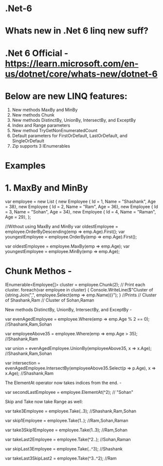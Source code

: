 # .Net-6
# Whats new in .Net 6 linq new suff?
# .Net 6 Official - https://learn.microsoft.com/en-us/dotnet/core/whats-new/dotnet-6

# Below are new LINQ features:

1. New methods MaxBy and MinBy
2. New methods Chunk
3. New methods DistinctBy, UnionBy, IntersectBy, and ExceptBy
4. Index and Range parameters
5. New method TryGetNonEnumeratedCount
6. Default parameters for FirstOrDefault, LastOrDefault, and SingleOrDefault
7. Zip supports 3 IEnumerables

# Examples 

# 1. MaxBy and MinBy

var employee = new List<Employee>
{
    new Employee { Id = 1, Name = "Shashank", Age = 38},
    new Employee { Id = 2, Name = "Ram", Age = 36},
    new Employee { Id = 3, Name = "Sohan", Age = 34},
    new Employee { Id = 4, Name = "Raman", Age = 29},
};
  
//Without using MaxBy and MinBy
var oldestEmployee = employee.OrderByDescending(emp => emp.Age).First();
var youngestEmployee = employee.OrderBy(emp => emp.Age).First();

var oldestEmployee = employee.MaxBy(emp => emp.Age);
var youngestEmployee = employee.MinBy(emp => emp.Age);

# Chunk Methos -

IEnumerable<Employee[]> cluster = employee.Chunk(2);
// Print each cluster.
foreach(var employee in cluster)
{
    Console.WriteLine($"Cluster of {string.Join(",", employee.Select(emp => emp.Name))}");
}
//Prints
// Cluster of Shashank,Ram
// Cluster of Sohan,Raman

New methods DistinctBy, UnionBy, IntersectBy, and ExceptBy -

var evenAgedEmployee = employee.Where(emp => emp.Age % 2 == 0); //Shashank,Ram,Sohan

var employeeAbove35 = employee.Where(emp => emp.Age > 35); //Shashank,Ram

var union = evenAgedEmployee.UnionBy(employeeAbove35, x => x.Age); //Shashank,Ram,Sohan

var intersection = evenAgedEmployee.IntersectBy(employeeAbove35.Select(p => p.Age), x => x.Age); //Shashank,Ram

The ElementAt operator now takes indices from the end. -

var secondLastEmployee = employee.ElementAt(^2); // "Sohan"

Skip and Take now take Range as well:

var take3Employee = employee.Take(..3); //Shashank,Ram,Sohan

var skip1Employee =  employee.Take(1..); //Ram,Sohan,Raman

var take3Skip1Employee = employee.Take(1..3); //Ram,Sohan

var takeLast2Employee = employee.Take(^2..); //Sohan,Raman

var skipLast3Employee = employee.Take(..^3); //Shashank

var takeLast3SkipLast2 = employee.Take(^3..^2); //Ram

